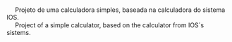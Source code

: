 <img src="https://media.giphy.com/media/S3W74K8gy3h1iI1x0L/giphy.gif" width="15"/> Projeto de uma calculadora simples, baseada na calculadora do sistema IOS. 
<br/>
<img src ="https://bandeira.net/wp-content/uploads/2018/09/bandeira-dos-eua-estados-unidos-da-america.png" width="15"/> Project of a simple calculator, based on the calculator from IOS´s sistems. 
